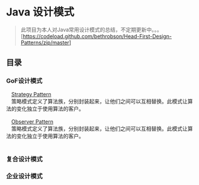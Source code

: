 Java 设计模式
==========

>此项目为本人对Java常用设计模式的总结，不定期更新中。。。</br>
[https://codeload.github.com/bethrobson/Head-First-Design-Patterns/zip/master]


目录
----

### GoF设计模式
&emsp;[Strategy Pattern](https://github.com/whetherlove/designPatterns/tree/master/src/GoF/strategyPattern)<br />
&emsp;策略模式定义了算法族，分别封装起来，让他们之间可以互相替换。此模式让算法的变化独立于使用算法的客户。<br /><br />
&emsp;[Observer Pattern](https://github.com/whetherlove/designPatterns/tree/master/src/GoF/strategyPattern)<br />
&emsp;策略模式定义了算法族，分别封装起来，让他们之间可以互相替换。此模式让算法的变化独立于使用算法的客户。<br /><br />


### 复合设计模式
  


### 企业设计模式


